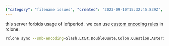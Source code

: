 ```yaml
---
{"category": "filename issues", "created": "2023-09-10T15:32:45.839Z", "date": "2023-09-10 15:32:45", "description": "This text explores the file name issues encountered with Lexar M1 and offers a solution using Rclone's custom encoding rules specifically designed for SMB connections.", "modified": "2023-09-10T15:34:34.753Z", "tags": ["Lexar M1", "filename issues", "Rclone", "custom encoding rules", "SMB connections", "data transfer", "storage solutions"], "title": "filename issue on lexar m1"}
---
```

this server forbids usage of leftperiod.
we can use [custom encoding rules](https://rclone.org/overview/#encoding) in rclone:
```bash
rclone sync --smb-encoding=Slash,LtGt,DoubleQuote,Colon,Question,Asterisk,Pipe,BackSlash,Ctl,RightSpace,RightPeriod,InvalidUtf8,Dot,LeftPeriod <source> <target>
```